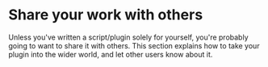 # Share your work with others
Unless you've written a script/plugin solely for yourself, you're probably going to want to share it with others. This section explains how to take your plugin into the wider world, and let other users know about it.
